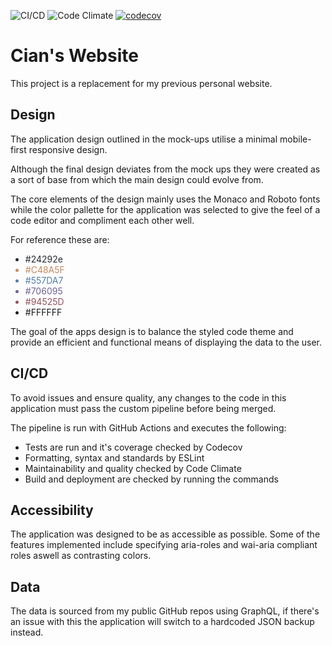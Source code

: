 ![CI/CD](https://github.com/CianHub/portfolio-v2/workflows/React%20CI%20Pipeline/badge.svg)
![Code Climate](https://codeclimate.com/github/CianHub/portfolio-v2.png)
[![codecov](https://codecov.io/gh/CianHub/portfolio-v2/branch/main/graph/badge.svg)](https://codecov.io/gh/CianHub/portfolio-v2)

# Cian's Website

This project is a replacement for my previous personal website.

## Design

The application design outlined in the mock-ups utilise a minimal mobile-first responsive design.

Although the final design deviates from the mock ups they were created as a sort of base from which the main design could evolve from.

The core elements of the design mainly uses the Monaco and Roboto fonts while the color pallette for the application was selected to give the feel of a code editor and compliment each other well.

For reference these are:

<ul>
<li style="color:#24292e">#24292e</li>
<li style="color:#C48A5F">#C48A5F</li>
<li style="color:#557DA7">#557DA7</li>
<li style="color:#706095">#706095</li>
<li style="color:#94525D">#94525D</li>
<li>#FFFFFF</li>
</ul>

The goal of the apps design is to balance the styled code theme and provide an efficient and functional means of displaying the data to the user.

## CI/CD

To avoid issues and ensure quality, any changes to the code in this application must pass the custom pipeline before being merged.

The pipeline is run with GitHub Actions and executes the following:

<ul>
<li>Tests are run and it's coverage checked by Codecov</li>
<li>Formatting, syntax and standards by ESLint </li>
<li>Maintainability and quality checked by Code Climate</li>
<li>Build and deployment are checked by running the commands</li>
</ul>

## Accessibility

The application was designed to be as accessible as possible. Some of the features implemented include specifying aria-roles and wai-aria compliant roles aswell as contrasting colors.

## Data

The data is sourced from my public GitHub repos using GraphQL, if there's an issue with this the application will switch to a hardcoded JSON backup instead.
